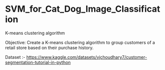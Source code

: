 # SVM_for_Cat_Dog_Image_Classification

K-means clustering algorithm

Objective: Create a K-means clustering algorithm to group customers of a retail store based on their purchase history.

Dataset :- https://www.kaggle.com/datasets/vjchoudhary7/customer-segmentation-tutorial-in-python
